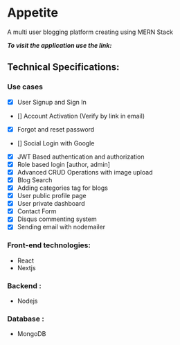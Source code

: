 # Appetite 

A multi user blogging platform creating using MERN Stack

<b><i>To visit the application use the link: </i></b> 

## Technical Specifications:

### Use cases
- [x] User Signup and Sign In
- [] Account Activation (Verify by link in email) 
- [x] Forgot and reset password
- [] Social Login with Google
- [x] JWT Based authentication and authorization
- [x] Role based login [author, admin]
- [x] Advanced CRUD Operations with image upload
- [x] Blog Search 
- [x] Adding categories tag for blogs
- [x] User public profile page
- [x] User private dashboard
- [x] Contact Form
- [x] Disqus commenting system
- [x] Sending email with nodemailer 

### Front-end technologies:
- React
- Nextjs

### Backend :
- Nodejs

### Database :
- MongoDB
